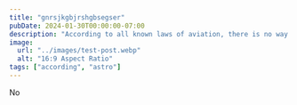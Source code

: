 ```yaml
---
title: "gnrsjkgbjrshgbsegser"
pubDate: 2024-01-30T00:00:00-07:00
description: "According to all known laws of aviation, there is no way a bee should be able to fly."
image:
  url: "../images/test-post.webp"
  alt: "16:9 Aspect Ratio"
tags: ["according", "astro"]
---
```


No
